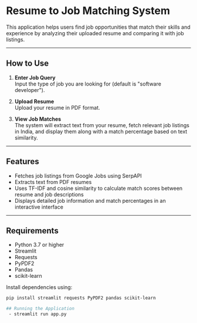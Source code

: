 # Resume to Job Matching System

This application helps users find job opportunities that match their skills and experience by analyzing their uploaded resume and comparing it with job listings.

---

## How to Use

1. **Enter Job Query**  
   Input the type of job you are looking for (default is "software developer").

2. **Upload Resume**  
   Upload your resume in PDF format.

3. **View Job Matches**  
   The system will extract text from your resume, fetch relevant job listings in India, and display them along with a match percentage based on text similarity.

---

## Features

- Fetches job listings from Google Jobs using SerpAPI  
- Extracts text from PDF resumes  
- Uses TF-IDF and cosine similarity to calculate match scores between resume and job descriptions  
- Displays detailed job information and match percentages in an interactive interface  

---

## Requirements

- Python 3.7 or higher  
- Streamlit  
- Requests  
- PyPDF2  
- Pandas  
- scikit-learn  

Install dependencies using:

```bash
pip install streamlit requests PyPDF2 pandas scikit-learn

## Running the Application
 - streamlit run app.py